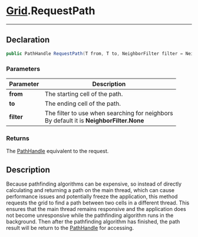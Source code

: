﻿# [Grid](GridSystem.md##GRID-INCLUDES).RequestPath
---
## Declaration
```csharp
public PathHandle RequestPath(T from, T to, NeighborFilter filter = NeighborFilter.None) where T : Cell
```

### Parameters
| Parameter | Description                                                                                |
|-----------|--------------------------------------------------------------------------------------------|
| **from**  | The starting cell of the path.                                                             |
| **to**    | The ending cell of the path.                                                               |
| **filter** | The filter to use when searching for neighbors<br/>By default it is **NeighborFilter.None**|

### Returns
The [PathHandle](../PathHandle.md) equivalent to the request. 

## Description
Because pathfinding algorithms can be expensive, so instead of directly calculating and returning a path on the main thread, which can cause performance issues and potentially freeze the application, 
this method requests the grid to find a path between two cells in a different thread. 
This ensures that the main thread remains responsive and the application does not become unresponsive while the pathfinding algorithm runs in the background.
Then after the pathfinding algorithm has finished, the path result will be return to the [PathHandle](../PathHandle.md) for accessing.